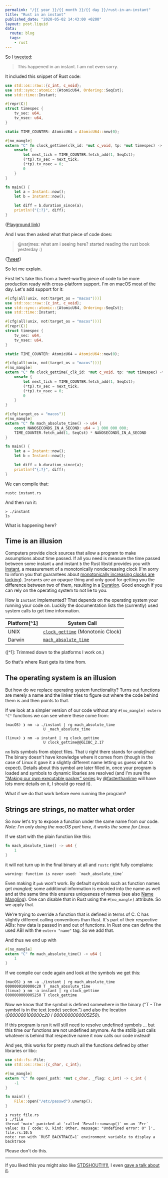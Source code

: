 ```yaml
---
permalink: "/{{ year }}/{{ month }}/{{ day }}/rust-in-an-instant"
title: "Rust in an instant"
published_date: "2020-05-02 14:43:00 +0200"
layout: post.liquid
data:
  route: blog
  tags:
    - rust
---
```


So I [tweeted](https://twitter.com/badboy_/status/1255802731241050112):

> This happened in an instant.
> I am not even sorry.

It included this snippet of Rust code:

```rust
use std::os::raw::{c_int, c_void};
use std::sync::atomic::{AtomicU64, Ordering::SeqCst};
use std::time::Instant;

#[repr(C)]
struct timespec {
    tv_sec: u64,
    tv_nsec: u64,
}

static TIME_COUNTER: AtomicU64 = AtomicU64::new(0);

#[no_mangle]
extern "C" fn clock_gettime(clk_id: *mut c_void, tp: *mut timespec) -> c_int {
    unsafe {
        let next_tick = TIME_COUNTER.fetch_add(1, SeqCst);
        (*tp).tv_sec = next_tick;
        (*tp).tv_nsec = 0;
        0
    }
}

fn main() {
    let a = Instant::now();
    let b = Instant::now();

    let diff = b.duration_since(a);
    println!("{:?}", diff);
}
```

([Playground link](https://play.rust-lang.org/?version=stable&mode=debug&edition=2018&gist=37b788bbf396aed5ffdaf765ba76a780))

And I was then asked what that piece of code does:

> @varjmes: what am i seeing here? started reading the rust book yesterday :)

([Tweet](https://twitter.com/varjmes/status/1255803145013342208))

So let me explain.

First let's take this from a tweet-worthy piece of code to be more production ready with cross-platform support.
I'm on macOS most of the day. Let's add support for it:

```rust
#[cfg(all(unix, not(target_os = "macos")))]
use std::os::raw::{c_int, c_void};
use std::sync::atomic::{AtomicU64, Ordering::SeqCst};
use std::time::Instant;

#[cfg(all(unix, not(target_os = "macos")))]
#[repr(C)]
struct timespec {
    tv_sec: u64,
    tv_nsec: u64,
}

static TIME_COUNTER: AtomicU64 = AtomicU64::new(0);

#[cfg(all(unix, not(target_os = "macos")))]
#[no_mangle]
extern "C" fn clock_gettime(_clk_id: *mut c_void, tp: *mut timespec) -> c_int {
    unsafe {
        let next_tick = TIME_COUNTER.fetch_add(1, SeqCst);
        (*tp).tv_sec = next_tick;
        (*tp).tv_nsec = 0;
        0
    }
}

#[cfg(target_os = "macos")]
#[no_mangle]
extern "C" fn mach_absolute_time() -> u64 {
    const NANOSECONDS_IN_A_SECOND: u64 = 1_000_000_000;
    TIME_COUNTER.fetch_add(1, SeqCst) * NANOSECONDS_IN_A_SECOND
}

fn main() {
    let a = Instant::now();
    let b = Instant::now();

    let diff = b.duration_since(a);
    println!("{:?}", diff);
}
```

We can compile that:

```
rustc instant.rs
```

And then run it:

```
> ./instant
1s
```

What is happening here?

## Time is an illusion

Computers provide clock sources that allow a program to make assumptions about time passed.
If all you need is measure the time passed between some instant `a` and instant `b` the Rust libstd provides you with [Instant], a measurement of a monotonically nondecreasing clock
(I'm sorry to inform you that guarantees about [monotonically increasing clocks are lacking][monotonic]).
`Instant`s are an opaque thing and only good for getting you the difference between two of them, resulting in a [Duration].
Good enough if you can rely on the operating system to not lie to you.

[Instant]: https://doc.rust-lang.org/std/time/struct.Instant.html
[Duration]: https://doc.rust-lang.org/std/time/struct.Duration.html
[monotonic]: https://github.com/rust-lang/rust/blob/08dfbfb61871a83f720c6e97a3b737076e89fe3e/src/libstd/time.rs#L205-L232

How is `Instant` implemented?
That depends on the operating system your running your code on.
Luckily the documentation lists the (currently) used system calls to get time information.

| Platform[^1] | System Call |
| -------- | ----------- |
| UNIX     | [`clock_gettime`](https://linux.die.net/man/3/clock_gettime) (Monotonic Clock) |
| Darwin   | [`mach_absolute_time`]() |

([^1]: Trimmed down to the platforms I work on.)

So that's where Rust gets its time from.

## The operating system is an illusion

But how do we replace operating system functionality?
Turns out functions are merely a name and the linker tries to figure out where the code behind them is and then points to that.

If we look at a simpler version of our code without any `#[no_mangle] extern "C"` functions we can see where these come from:

```
(macOS) ❯ nm -a ./instant | rg mach_absolute_time
                 U _mach_absolute_time

(linux) ❯ nm -a instant | rg clock_gettime
                 U clock_gettime@@GLIBC_2.17
```

`nm` lists symbols from object files.
That `U` right there stands for _undefined_: The binary doesn't have knowledge where it comes from
(though in the case of Linux it gave it a slightly different name letting us guess what to expect).
Details about this symbol are later filled in, once your program is loaded and symbols to dynamic libaries are resolved
(and I'm sure the ["Making our own executable packer" series][linux-exe] by [@fasterthanlime](https://twitter.com/fasterthanlime) will have lots more details on it, I should go read it).

[linux-exe]: https://fasterthanli.me/blog/2020/whats-in-a-linux-executable/

What if we do that work before even running the program?

## Strings are strings, no matter what order

So now let's try to expose a function under the same name from our code.  
_Note: I'm only doing the macOS part here, it works the same for Linux._

If we start with the plain function like this:

```rust
fn mach_absolute_time() -> u64 {
    1
}
```

it will not turn up in the final binary at all and `rustc` right fully complains:

```
warning: function is never used: `mach_absolute_time`
```

Even making it `pub` won't work.
By default symbols such as function names get _mangled_; some additional information is encoded into the name as well and at the same time this ensures uniqueness of names
(see also [Name Mangling](https://en.wikipedia.org/wiki/Name_mangling)).
One can disable that in Rust using the `#[no_mangle]` attribute. So we apply that.

We're trying to override a function that is defined in terms of C.
C has slightly different calling conventions than Rust.
It's part of their respective ABIs: how data is passed in and out of functions.
In Rust one can define the used ABI with the `extern "name"` tag.
So we add that.

And thus we end up with

```rust
#[no_mangle]
extern "C" fn mach_absolute_time() -> u64 {
    1
}
```

If we compile our code again and look at the symbols we get this:


```
(macOS) ❯ nm -a ./instant | rg mach_absolute_time
0000000100000c20 T _mach_absolute_time
(linux) ❯ nm -a instant | rg clock_gettime
0000000000005250 T clock_gettime
```

Now we know that the symbol is defined somewhere in the binary ("T - The symbol is in the text (code) section.")
and also the location (_0000000100000c20_ / _0000000000005250_).

If this program is run it will still need to resolve undefined symbols ... but this time our functions are not undefined anymore.
As the stdlib just calls whatever is behind that respective name it now calls our code instead!

And yes, this works for pretty much all the functions defined by other libraries or libc:

```rust
use std::fs::File;
use std::os::raw::{c_char, c_int};

#[no_mangle]
extern "C" fn open(_path: *mut c_char, _flag: c_int) -> c_int {
    -1
}

fn main() {
    File::open("/etc/passwd").unwrap();
}
```

```
❯ rustc file.rs
❯ ./file
thread 'main' panicked at 'called `Result::unwrap()` on an `Err` value: Os { code: 0, kind: Other, message: "Undefined error: 0" }', file.rs:10:5
note: run with `RUST_BACKTRACE=1` environment variable to display a backtrace
```

Please don't do this.


---

If you liked this you might also like [STDSHOUT!!!1!](https://github.com/badboy/stdshout), I even [gave a talk about it](https://www.youtube.com/watch?v=YF6-g4YkyNY).
